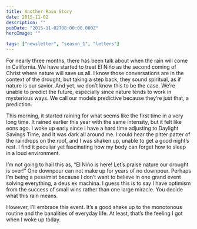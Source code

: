 ```yaml
---
title: Another Rain Story
date: 2015-11-02
description: ""
pubDate: "2015-11-02T08:00:00.000Z"
heroImage: ""

tags: ["newsletter", "season_1", "letters"]
---
```




For nearly three months, there has been talk about when the rain will come in California. We have started to treat El Niño as the second coming of Christ where nature will save us all. I know those conversations are in the context of the drought, but taking a step back, they sound spiritual, as if nature is our savior. And yet, we don’t know this to be the case. We’re unable to predict the future, especially since nature tends to work in mysterious ways. We call our models predictive because they’re just that, a prediction.

This morning, it started raining for what seems like the first time in a very long time. It rained earlier this year with the same intensity, but it felt like eons ago. I woke up early since I have a hard time adjusting to Daylight Savings Time, and it was dark all around me. I could hear the pitter patter of the raindrops on the roof, and I was shaken up, unable to get a good night’s rest. I find it peculiar yet fascinating how my body can forget how to sleep in a loud environment.

I’m not going to hail this as, “El Niño is here! Let’s praise nature our drought is over!” One downpour can not make up for years of no downpour. Perhaps I’m being a pessimist because I don’t want to believe in one grand event solving everything, a deus ex machina. I guess this is to say I have optimism from the success of small wins rather than one large miracle. You decide what this rain means.

However, I’ll embrace this event. It’s a good shake up to the monotonous routine and the banalities of everyday life. At least, that’s the feeling I got when I woke up today.  
